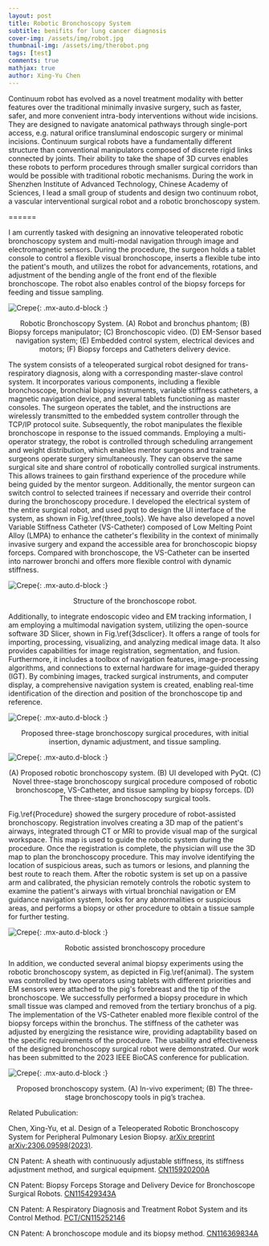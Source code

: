 ```yaml
---
layout: post
title: Robotic Bronchoscopy System
subtitle: benifits for lung cancer diagnosis
cover-img: /assets/img/robot.jpg
thumbnail-img: /assets/img/therobot.png
tags: [test]
comments: true
mathjax: true
author: Xing-Yu Chen
---
```


Continuum robot has evolved as a novel treatment modality with better features over the traditional minimally invasive surgery, such as faster, safer, and more convenient intra-body interventions without wide incisions. They are designed to navigate
anatomical pathways through single-port access, e.g. natural orifice transluminal endoscopic surgery or minimal incisions. Continuum surgical robots have a fundamentally different structure than
conventional manipulators composed of discrete rigid links connected by joints. Their
ability to take the shape of 3D curves enables these robots to perform procedures
through smaller surgical corridors than would be possible with traditional robotic
mechanisms. During the work in Shenzhen Institute of Advanced Technology, Chinese Academy of Sciences, I lead a small group of students and design two continuum robot, a vascular interventional surgical robot and a robotic bronchoscopy system.



======


I am currently tasked with designing an innovative teleoperated robotic bronchoscopy system and multi-modal navigation through image and electromagnetic sensors. During the procedure, the surgeon holds a tablet console to control a flexible visual bronchoscope, inserts a flexible tube into the patient's mouth, and utilizes the robot for advancements, rotations, and adjustment of the bending angle of the front end of the flexible bronchoscope. The robot also enables control of the biopsy forceps for feeding and tissue sampling. 


![Crepe](https://chen-xing-yu.github.io/assets/img/R_B_System.png){: .mx-auto.d-block :}

<center>Robotic Bronchoscopy System. (A) Robot and bronchus phantom; (B) Biopsy forceps manipulator; (C) Bronchoscopic video. (D) EM-Sensor based navigation system; (E) Embedded control system, electrical devices and motors; (F) Biopsy forceps and Catheters delivery device.</center>




The system consists of a teleoperated surgical robot designed for trans-respiratory diagnosis, along with a corresponding master-slave control system. It incorporates various components, including a flexible bronchoscope, bronchial biopsy instruments, variable stiffness catheters, a magnetic navigation device, and several tablets functioning as master consoles. The surgeon operates the tablet, and the instructions are wirelessly transmitted to the embedded system controller through the TCP/IP protocol suite. Subsequently, the robot manipulates the flexible bronchoscope in response to the issued commands. Employing a multi-operator strategy, the robot is controlled through scheduling arrangement and weight distribution, which enables mentor surgeons and trainee surgeons operate surgery simultaneously. They can observe the same surgical site and share control of robotically controlled surgical instruments. This allows trainees to gain firsthand experience of the procedure while being guided by the mentor surgeon. Additionally, the mentor surgeon can switch control to selected trainees if necessary and override their control during the bronchoscopy procedure. I developed the electrical system of the entire surgical robot, and used pyqt to design the UI interface of the system, as shown in Fig.\ref{three_tools}. We have also developed a novel Variable Stiffness Catheter (VS-Catheter) composed of Low Melting Point Alloy (LMPA) to enhance the catheter's flexibility in the context of minimally invasive surgery and expand the accessible area for bronchoscopic biopsy forceps. Compared with bronchoscope, the VS-Catheter can be inserted into narrower bronchi and offers more flexible control with dynamic stiffness.  


![Crepe](https://chen-xing-yu.github.io/assets/img/structure.png){: .mx-auto.d-block :}
<center>Structure of the bronchoscope robot.</center>




Additionally, to integrate endoscopic video and EM tracking information, I am employing a multimodal navigation system, utilizing the open-source software 3D Slicer, shown in Fig.\ref{3dsclicer}. It offers a range of tools for importing, processing, visualizing, and analyzing medical image data. It also provides capabilities for image registration, segmentation, and fusion. Furthermore, it includes a toolbox of navigation features, image-processing algorithms, and connections to external hardware for image-guided therapy (IGT). By combining images, tracked surgical instruments, and computer display, a comprehensive navigation system is created, enabling real-time identification of the direction and position of the bronchoscope tip and reference.


![Crepe](https://chen-xing-yu.github.io/assets/img/architecture.png){: .mx-auto.d-block :}
<center>Proposed three-stage bronchoscopy surgical procedures, with initial insertion, dynamic adjustment, and tissue sampling.</center>


![Crepe](https://chen-xing-yu.github.io/assets/img/the_three.png){: .mx-auto.d-block :}
<center>(A) Proposed robotic bronchoscopy system. (B) UI developed with PyQt. (C) Novel three-stage bronchoscopy surgical procedure composed of robotic bronchoscope, VS-Catheter, and tissue sampling by biopsy forceps. (D) The three-stage bronchoscopy surgical tools.</center>




Fig.\ref{Procedure} showed the surgery procedure of robot-assisted bronchoscopy. Registration involves creating a 3D map of the patient's airways, integrated through CT or MRI to provide visual map of the surgical workspace. This map is used to guide the robotic system during the procedure. Once the registration is complete, the physician will use the 3D map to plan the bronchoscopy procedure. This may involve identifying the location of suspicious areas, such as tumors or lesions, and planning the best route to reach them. After the robotic system is set up on a passive arm and calibrated, the physician remotely controls the robotic system to examine the patient's airways with virtual bronchial navigation or EM guidance  navigation system, looks for any abnormalities or suspicious areas, and performs a biopsy or other procedure to obtain a tissue sample for further testing.


![Crepe](https://chen-xing-yu.github.io/assets/img/navigation_procedure.png){: .mx-auto.d-block :}
<center>Robotic assisted bronchoscopy procedure</center>



In addition, we conducted several animal biopsy experiments using the robotic bronchoscopy system, as depicted in Fig.\ref{animal}. The system was controlled by two operators using tablets with different priorities and EM sensors were attached to the pig's forebreast and the tip of the bronchoscope. We successfully performed a biopsy procedure in which small tissue was clamped and removed from the tertiary bronchus of a pig. The implementation of the VS-Catheter enabled more flexible control of the biopsy forceps within the bronchus. The stiffness of the catheter was adjusted by energizing the resistance wire, providing adaptability based on the specific requirements of the procedure. The usability and effectiveness of the designed bronchoscopy surgical robot were demonstrated. Our work has been submitted to the 2023 IEEE BioCAS conference for publication.


![Crepe](https://chen-xing-yu.github.io/assets/img/experiment.png){: .mx-auto.d-block :}
<center>Proposed bronchoscopy system. (A) In-vivo experiment; (B) The	three-stage bronchoscopy tools in pig’s trachea.</center>


Related Pubulication: 


Chen, Xing-Yu, et al. Design of a Teleoperated Robotic Bronchoscopy System for Peripheral Pulmonary Lesion Biopsy. [arXiv preprint arXiv:2306.09598(2023)](https://doi.org/10.13140/RG.2.2.24714.64963).

CN Patent: A sheath with continuously adjustable stiffness, its stiffness adjustment method, and surgical equipment. [CN115920200A](https://www.researchgate.net/publication/370801235_CN_Patent_yizhonggangdulianxukediaoqiaoguanjiqigangdudiaojiefangfaheshoushushebei)


CN Patent: Biopsy Forceps Storage and Delivery Device for Bronchoscope Surgical Robots. [CN115429343A](https://www.researchgate.net/publication/370801423_CN_Patent_yizhonghuojianqianshounayudisongzhuangzhiyijizhiqiguanjingshoushujiqiren)


CN Patent: A Respiratory Diagnosis and Treatment Robot System and its Control Method. [PCT/CN115252146](https://www.researchgate.net/publication/370801247_CN_Patent_yizhongjinghuxidaozhenliaojiqirenxitongjiqikongzhifangfa)


CN Patent: A bronchoscope module and its biopsy method. [CN116369834A](https://www.researchgate.net/publication/372234328_CN_Patent_yizhongzhiqiguanjingmozujiqihuojianfangfahecaiyongqideshoushujiqiren)



[//]: # (This is an item in your portfolio. It can be have images or nice text. If you name the file .md, it will be parsed as markdown. If you name the file .html, it will be parsed as HTML. )
